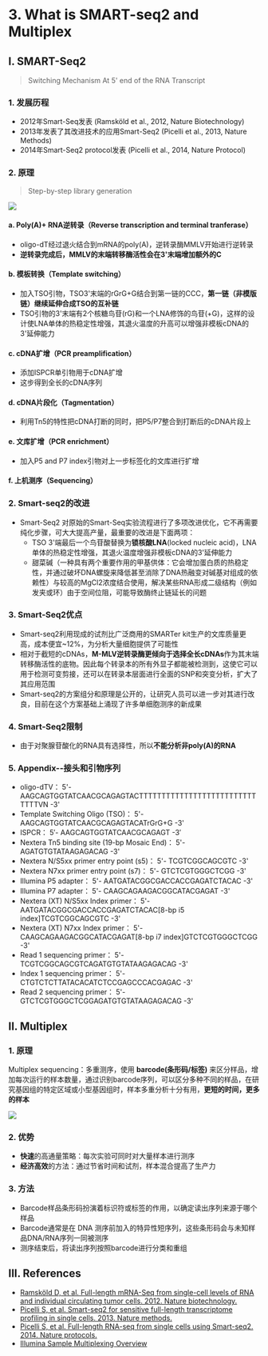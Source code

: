 # 3. What is SMART-seq2 and Multiplex

## I. SMART-Seq2

> Switching Mechanism At 5' end of the RNA Transcript

### 1. 发展历程

* 2012年Smart-Seq发表 (Ramsköld et al., 2012, Nature Biotechnology)
* 2013年发表了其改进技术的应用Smart-Seq2 (Picelli et al., 2013, Nature Methods)
* 2014年Smart-Seq2 protocol发表 (Picelli et al., 2014, Nature Protocol)

### 2. 原理

> Step-by-step library generation

![](../../../.gitbook/assets/SMART2.jpg)

#### a. Poly(A)+ RNA逆转录（Reverse transcription and terminal tranferase）

* oligo-dT经过退火结合到mRNA的poly(A)，逆转录酶MMLV开始进行逆转录
* **逆转录完成后，MMLV的末端转移酶活性会在3'末端增加额外的C**

#### b. 模板转换（Template switching）

* 加入TSO引物，TSO3'末端的rGrG+G结合到第一链的CCC，**第一链（非模版链）继续延伸合成TSO的互补链**
* TSO引物的3'末端有2个核糖鸟苷(rG)和一个LNA修饰的鸟苷(+G)，这样的设计使LNA单体的热稳定性增强，其退火温度的升高可以增强非模板cDNA的3'延伸能力

#### c. cDNA扩增（PCR preamplification）

* 添加ISPCR单引物用于cDNA扩增
* 这步得到全长的cDNA序列

#### d. cDNA片段化（Tagmentation）

* 利用Tn5的特性把cDNA打断的同时，把P5/P7整合到打断后的cDNA片段上

#### e. 文库扩增（PCR enrichment）

* 加入P5 and P7 index引物对上一步标签化的文库进行扩增

#### f. 上机测序（Sequencing）

### 2. Smart-seq2的改进

* Smart-Seq2 对原始的Smart-Seq实验流程进行了多项改进优化，它不再需要纯化步骤，可大大提高产量，最重要的改进是下面两项：
  * TSO 3'端最后一个鸟苷酸替换为**锁核酸LNA**(locked nucleic acid)，LNA单体的热稳定性增强，其退火温度增强非模板cDNA的3'延伸能力
  * 甜菜碱（一种具有两个重要作用的甲基供体：它会增加蛋白质的热稳定性，并通过破坏DNA螺旋来降低甚至消除了DNA热融变对碱基对组成的依赖性）与较高的MgCl2浓度结合使用，解决某些RNA形成二级结构（例如发夹或环）由于空间位阻，可能导致酶终止链延长的问题

### 3. Smart-Seq2优点

* Smart-seq2利用现成的试剂比广泛商用的SMARTer kit生产的文库质量更高，成本便宜\~12%，为分析大量细胞提供了可能性
* 相对于截短的cDNAs，**M-MLV逆转录酶更倾向于选择全长cDNAs**作为其末端转移酶活性的底物。因此每个转录本的所有外显子都能被检测到，这使它可以用于检测可变剪接，还可以在转录本层面进行全面的SNP和突变分析，扩大了其应用范围
* Smart-seq2的方案组分和原理是公开的，让研究人员可以进一步对其进行改良，目前在这个方案基础上涌现了许多单细胞测序的新成果

### 4. Smart-Seq2限制

* 由于对聚腺苷酸化的RNA具有选择性，所以**不能分析非poly(A)的RNA**

### 5. Appendix--接头和引物序列

* oligo-dTV： 5'- AAGCAGTGGTATCAACGCAGAGTACTTTTTTTTTTTTTTTTTTTTTTTTTTTTTTVN -3'
* Template Switching Oligo (TSO)： 5'- AAGCAGTGGTATCAACGCAGAGTACATrGrG+G -3'
* ISPCR： 5′- AAGCAGTGGTATCAACGCAGAGT -3′
* Nextera Tn5 binding site (19-bp Mosaic End)： 5'- AGATGTGTATAAGAGACAG -3'
* Nextera N/S5xx primer entry point (s5)： 5'- TCGTCGGCAGCGTC -3'
* Nextera N7xx primer entry point (s7)： 5'- GTCTCGTGGGCTCGG -3'
* Illumina P5 adapter： 5'- AATGATACGGCGACCACCGAGATCTACAC -3'
* Illumina P7 adapter： 5'- CAAGCAGAAGACGGCATACGAGAT -3'
* Nextera (XT) N/S5xx Index primer： 5'- AATGATACGGCGACCACCGAGATCTACAC\[8-bp i5 index]TCGTCGGCAGCGTC -3'
* Nextera (XT) N7xx Index primer： 5'- CAAGCAGAAGACGGCATACGAGAT\[8-bp i7 index]GTCTCGTGGGCTCGG -3'
* Read 1 sequencing primer： 5'- TCGTCGGCAGCGTCAGATGTGTATAAGAGACAG -3'
* Index 1 sequencing primer： 5'- CTGTCTCTTATACACATCTCCGAGCCCACGAGAC -3'
* Read 2 sequencing primer： 5'- GTCTCGTGGGCTCGGAGATGTGTATAAGAGACAG -3'

## II. Multiplex

### 1. 原理

Multiplex sequencing：多重测序，使用 **barcode(条形码/标签)** 来区分样品，增加每次运行的样本数量，通过识别barcode序列，可以区分多种不同的样品，在研究基因组的特定区域或小型基因组时，样本多重分析十分有用，**更短的时间，更多的样本**

![](../../../.gitbook/assets/barcoding.jpg)

### 2. 优势

* **快速**的高通量策略：每次实验可同时对大量样本进行测序
* **经济高效**的方法：通过节省时间和试剂，样本混合提高了生产力

### 3. 方法

* Barcode样品条形码扮演着标识符或标签的作用，以确定读出序列来源于哪个样品
* Barcode通常是在 DNA 测序前加入的特异性短序列，这些条形码会与未知样品DNA/RNA序列一同被测序
* 测序结束后，将读出序列按照barcode进行分类和重组

## III. References

* [Ramsköld D, et al. Full-length mRNA-Seq from single-cell levels of RNA and individual circulating tumor cells. 2012. Nature biotechnology.](https://cloud.tsinghua.edu.cn/f/579a5688924b4a0eb6d5/)
* [Picelli S, et al. Smart-seq2 for sensitive full-length transcriptome profiling in single cells. 2013. Nature methods.](https://cloud.tsinghua.edu.cn/f/c9965e66be114d24bc40/)
* [Picelli S, et al. Full-length RNA-seq from single cells using Smart-seq2. 2014. Nature protocols.](https://cloud.tsinghua.edu.cn/f/fee6542b6a9041708a05/)
* [Illumina Sample Multiplexing Overview](https://www.illumina.com/science/technology/next-generation-sequencing/plan-experiments/multiplex-sequencing.html)

